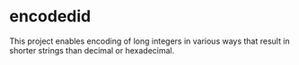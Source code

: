 # encodedid
This project enables encoding of long integers in various ways that result in shorter strings than decimal or hexadecimal.
